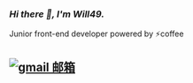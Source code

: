 ### _Hi there 👋, I'm Will49._

Junior front-end developer powered by ⚡coffee

[![gmail 邮箱](https://img.shields.io/badge/Gmail-D14836?logo=gmail&logoColor=white)](mailto:will1148683448@gmail.com)
---